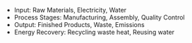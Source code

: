 - Input: Raw Materials, Electricity, Water
- Process Stages: Manufacturing, Assembly, Quality Control
- Output: Finished Products, Waste, Emissions
- Energy Recovery: Recycling waste heat, Reusing water
